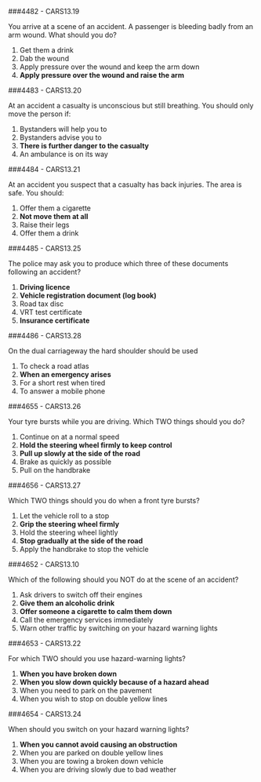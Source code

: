 ###4482 - CARS13.19

You arrive at a scene of an accident. A passenger is bleeding badly from an arm wound. What should you do?

1. Get them a drink
2. Dab the wound
3. Apply pressure over the wound and keep the arm down
4. **Apply pressure over the wound and raise the arm**

###4483 - CARS13.20

At an accident a casualty is unconscious but still breathing. You should only move the person if:

1. Bystanders will help you to
2. Bystanders advise you to
3. **There is further danger to the casualty**
4. An ambulance is on its way

###4484 - CARS13.21

At an accident you suspect that a casualty has back injuries. The area is safe. You should:

1. Offer them a cigarette
2. **Not move them at all**
3. Raise their legs
4. Offer them a drink

###4485 - CARS13.25

The police may ask you to produce which three of these documents following an accident?

1. **Driving licence**
2. **Vehicle registration document (log book)**
3. Road tax disc
4. VRT test certificate
5. **Insurance certificate**

###4486 - CARS13.28

On the dual carriageway the hard shoulder should be used

1. To check a road atlas
2. **When an emergency arises**
3. For a short rest when tired
4. To answer a mobile phone

###4655 - CARS13.26

Your tyre bursts while you are driving. Which TWO things should you do?

1. Continue on at a normal speed
2. **Hold the steering wheel firmly to keep control**
3. **Pull up slowly at the side of the road**
4. Brake as quickly as possible
5. Pull on the handbrake

###4656 - CARS13.27

Which TWO things should you do when a front tyre bursts?

1. Let the vehicle roll to a stop
2. **Grip the steering wheel firmly**
3. Hold the steering wheel lightly
4. **Stop gradually at the side of the road**
5. Apply the handbrake to stop the vehicle

###4652 - CARS13.10

Which of the following should you NOT do at the scene of an accident?

1. Ask drivers to switch off their engines
2. **Give them an alcoholic drink**
3. **Offer someone a cigarette to calm them down**
4. Call the emergency services immediately
5. Warn other traffic by switching on your hazard warning lights

###4653 - CARS13.22

For which TWO should you use hazard-warning lights?

1. **When you have broken down**
2. **When you slow down quickly because of a hazard ahead**
3. When you need to park on the pavement
4. When you wish to stop on double yellow lines

###4654 - CARS13.24

When should you switch on your hazard warning lights?

1. **When you cannot avoid causing an obstruction**
2. When you are parked on double yellow lines
3. When you are towing a broken down vehicle
4. When you are driving slowly due to bad weather
